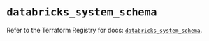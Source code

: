 # `databricks_system_schema`

Refer to the Terraform Registry for docs: [`databricks_system_schema`](https://registry.terraform.io/providers/databricks/databricks/1.84.0/docs/resources/system_schema).
